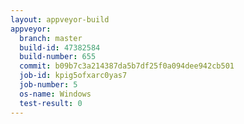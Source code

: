 ```yaml
---
layout: appveyor-build
appveyor:
  branch: master
  build-id: 47382584
  build-number: 655
  commit: b09b7c3a214387da5b7df25f0a094dee942cb501
  job-id: kpig5ofxarc0yas7
  job-number: 5
  os-name: Windows
  test-result: 0
---
```

